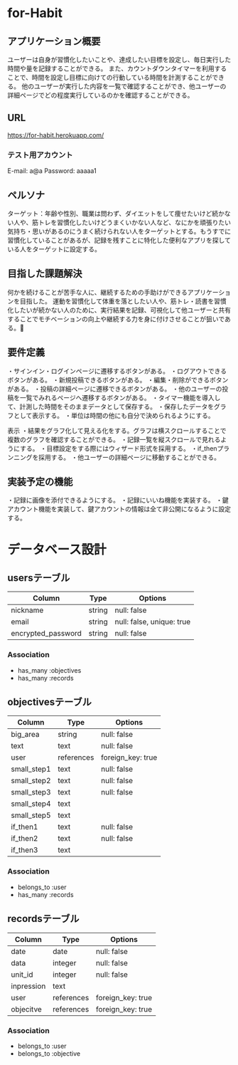 # for-Habit

## アプリケーション概要
ユーザーは自身が習慣化したいことや、達成したい目標を設定し、毎日実行した時間や量を記録することができる。
また、カウントダウンタイマーを利用することで、時間を設定し目標に向けての行動している時間を計測することができる。
他のユーザーが実行した内容を一覧で確認することができ、他ユーザーの詳細ページでどの程度実行しているのかを確認することができる。

## URL
https://for-habit.herokuapp.com/

### テスト用アカウント
E-mail: a@a
Password: aaaaa1

## ペルソナ
ターゲット：年齢や性別、職業は問わず、ダイエットをして痩せたいけど続かない人や、筋トレを習慣化したいけどうまくいかない人など、なにかを頑張りたい気持ち・思いがあるのにうまく続けられない人をターゲットとする。もうすでに習慣化していることがあるが、記録を残すことに特化した便利なアプリを探している人をターゲットに設定する。

## 目指した課題解決
何かを続けることが苦手な人に、継続するための手助けができるアプリケーションを目指した。
運動を習慣化して体重を落としたい人や、筋トレ・読書を習慣化したいが続かない人のために、実行結果を記録、可視化して他ユーザーと共有することでモチベーションの向上や継続する力を身に付けさせることが狙いである。

## 要件定義
・サインイン・ログインページに遷移するボタンがある。
・ログアウトできるボタンがある。
・新規投稿できるボタンがある。
・編集・削除ができるボタンがある。
・投稿の詳細ページに遷移できるボタンがある。
・他のユーザーの投稿を一覧でみれるページへ遷移するボタンがある。
・タイマー機能を導入して、計測した時間をそのままデータとして保存する。
・保存したデータをグラフとして表示する。
・単位は時間の他にも自分で決められるようにする。

表示
・結果をグラフ化して見える化をする。グラフは横スクロールすることで複数のグラフを確認することができる。
・記録一覧を縦スクロールで見れるようにする。
・目標設定をする際にはウィザード形式を採用する。
・if_thenプランニングを採用する。
・他ユーザーの詳細ページに移動することができる。

## 実装予定の機能
・記録に画像を添付できるようにする。
・記録にいいね機能を実装する。
・鍵アカウント機能を実装して、鍵アカウントの情報は全て非公開になるように設定する。


# データベース設計

## usersテーブル

| Column             | Type    | Options                   |
| ------------------ | ------- | ------------------------- |
| nickname           | string  | null: false               |
| email              | string  | null: false, unique: true |
| encrypted_password | string  | null: false               |

### Association
- has_many :objectives
- has_many :records


## objectivesテーブル

| Column             | Type       | Options                   |
| ------------------ | ---------- | ------------------------- |
| big_area           | string     | null: false               |
| text               | text       | null: false               |
| user               | references | foreign_key: true         |
| small_step1        | text       | null: false               |
| small_step2        | text       | null: false               |
| small_step3        | text       | null: false               |
| small_step4        | text       |                           |
| small_step5        | text       |                           |
| if_then1           | text       | null: false               |
| if_then2           | text       | null: false               |
| if_then3           | text       |                           |

### Association
- belongs_to :user
- has_many :records


## recordsテーブル

| Column             | Type       | Options                   |
| ------------------ | ---------- | ------------------------- |
| date               | date       | null: false               |
| data               | integer    | null: false               |
| unit_id            | integer    | null: false               |
| inpression         | text       |                           |
| user               | references | foreign_key: true         |
| objecitve          | references | foreign_key: true         |

### Association
- belongs_to :user
- belongs_to :objective

